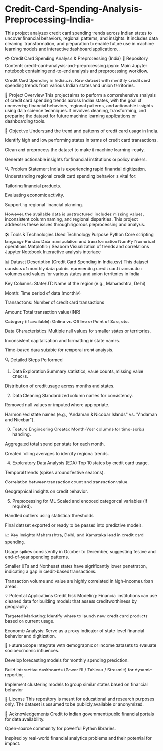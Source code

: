 # Credit-Card-Spending-Analysis-Preprocessing-India-
This project analyzes credit card spending trends across Indian states to uncover financial behaviors, regional patterns, and insights. It includes data cleaning, transformation, and preparation to enable future use in machine learning models and interactive dashboard applications.
.

💳 Credit Card Spending Analysis & Preprocessing (India)
📁 Repository Contents
credit-card-analysis-and-preprocessing.ipynb: Main Jupyter notebook containing end-to-end analysis and preprocessing workflow.

Credit Card Spending in India.csv: Raw dataset with monthly credit card spending trends from various Indian states and union territories.

🎯 Project Overview
This project aims to perform a comprehensive analysis of credit card spending trends across Indian states, with the goal of uncovering financial behaviors, regional patterns, and actionable insights using data science techniques. It involves cleaning, transforming, and preparing the dataset for future machine learning applications or dashboarding tools.

🧩 Objective
Understand the trend and patterns of credit card usage in India.

Identify high and low performing states in terms of credit card transactions.

Clean and preprocess the dataset to make it machine learning-ready.

Generate actionable insights for financial institutions or policy makers.

🔍 Problem Statement
India is experiencing rapid financial digitization. Understanding regional credit card spending behavior is vital for:

Tailoring financial products.

Evaluating economic activity.

Supporting regional financial planning.

However, the available data is unstructured, includes missing values, inconsistent column naming, and regional disparities. This project addresses these issues through rigorous preprocessing and analysis.

🛠️ Tools & Technologies Used
Technology	Purpose
Python	Core scripting language
Pandas	Data manipulation and transformation
NumPy	Numerical operations
Matplotlib / Seaborn	Visualization of trends and correlations
Jupyter Notebook	Interactive analysis interface

📊 Dataset Description (Credit Card Spending in India.csv)
This dataset consists of monthly data points representing credit card transaction volumes and values for various states and union territories in India.

Key Columns:
State/UT: Name of the region (e.g., Maharashtra, Delhi)

Month: Time period of data (monthly)

Transactions: Number of credit card transactions

Amount: Total transaction value (INR)

Category (if available): Online vs. Offline or Point of Sale, etc.

Data Characteristics:
Multiple null values for smaller states or territories.

Inconsistent capitalization and formatting in state names.

Time-based data suitable for temporal trend analysis.

🔍 Detailed Steps Performed
1. Data Exploration
Summary statistics, value counts, missing value checks.

Distribution of credit usage across months and states.

2. Data Cleaning
Standardized column names for consistency.

Removed null values or imputed where appropriate.

Harmonized state names (e.g., "Andaman & Nicobar Islands" vs. "Andaman and Nicobar").

3. Feature Engineering
Created Month-Year columns for time-series handling.

Aggregated total spend per state for each month.

Created rolling averages to identify regional trends.

4. Exploratory Data Analysis (EDA)
Top 10 states by credit card usage.

Temporal trends (spikes around festive seasons).

Correlation between transaction count and transaction value.

Geographical insights on credit behavior.

5. Preprocessing for ML
Scaled and encoded categorical variables (if required).

Handled outliers using statistical thresholds.

Final dataset exported or ready to be passed into predictive models.

📈 Key Insights
Maharashtra, Delhi, and Karnataka lead in credit card spending.

Usage spikes consistently in October to December, suggesting festive and end-of-year spending patterns.

Smaller UTs and Northeast states have significantly lower penetration, indicating a gap in credit-based transactions.

Transaction volume and value are highly correlated in high-income urban areas.

💡 Potential Applications
Credit Risk Modeling: Financial institutions can use cleaned data for building models that assess creditworthiness by geography.

Targeted Marketing: Identify where to launch new credit card products based on current usage.

Economic Analysis: Serve as a proxy indicator of state-level financial behavior and digitization.

🚀 Future Scope
Integrate with demographic or income datasets to evaluate socioeconomic influences.

Develop forecasting models for monthly spending prediction.

Build interactive dashboards (Power BI / Tableau / Streamlit) for dynamic reporting.

Implement clustering models to group similar states based on financial behavior.

📄 License
This repository is meant for educational and research purposes only. The dataset is assumed to be publicly available or anonymized.

🙏 Acknowledgements
Credit to Indian government/public financial portals for data availability.

Open-source community for powerful Python libraries.

Inspired by real-world financial analytics problems and their potential for impact.
